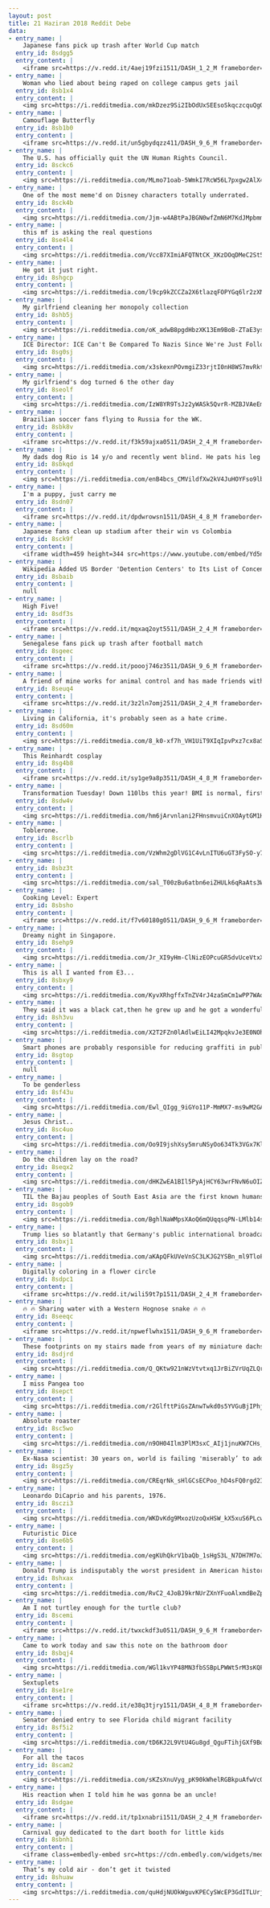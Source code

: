 ```yaml
---
layout: post
title: 21 Haziran 2018 Reddit Debe
data:
- entry_name: |
    Japanese fans pick up trash after World Cup match
  entry_id: 8sdgg5
  entry_content: |
    <iframe src=https://v.redd.it/4aej19fzi1511/DASH_1_2_M frameborder=0></iframe>
- entry_name: |
    Woman who lied about being raped on college campus gets jail
  entry_id: 8sb1x4
  entry_content: |
    <img src=https://i.redditmedia.com/mkDzez9Si2IbOdUxSEEsoSkqczcquQgQLRB20OFh5ag.jpg?s=4b738763cf8be22450fd3fa5bfe29f04 frameborder=0>
- entry_name: |
    Camouflage Butterfly
  entry_id: 8sb1b0
  entry_content: |
    <iframe src=https://v.redd.it/un5gbydqzz411/DASH_9_6_M frameborder=0></iframe>
- entry_name: |
    The U.S. has officially quit the UN Human Rights Council.
  entry_id: 8sckc6
  entry_content: |
    <img src=https://i.redditmedia.com/MLmo71oab-5WmkI7RcW56L7pxgw2AlX4_XKpvyB5Oyk.jpg?s=020c2b95d9609e761d5e3d9c81c7b7a4 frameborder=0>
- entry_name: |
    One of the most meme'd on Disney characters totally underrated.
  entry_id: 8sck4b
  entry_content: |
    <img src=https://i.redditmedia.com/Jjm-w4ABtPaJBGN0wfZmN6M7KdJMpbmmDr-u_rIWrsY.jpg?s=bf4b8244f9e1e3a134faceba416d3864 frameborder=0>
- entry_name: |
    this mf is asking the real questions
  entry_id: 8se4l4
  entry_content: |
    <img src=https://i.redditmedia.com/Vcc87XImiAFQTNtCK_XKzDOqDMeC2St5MlwxoOFpAIg.jpg?s=441f197eca78abf1fc5198712725c70f frameborder=0>
- entry_name: |
    He got it just right.
  entry_id: 8shgcp
  entry_content: |
    <img src=https://i.redditmedia.com/l9cp9kZCCZa2X6tlazqFOPYGq6lr2zXNrkQCozlmC-I.jpg?s=0338ceefbccbdbe04a6f4bd359248a99 frameborder=0>
- entry_name: |
    My girlfriend cleaning her monopoly collection
  entry_id: 8shb5j
  entry_content: |
    <img src=https://i.redditmedia.com/oK_adwB8pgdHbzXK13Em9BoB-ZTaE3ys3xOHsIrrtdg.jpg?s=029a62651216d597d580e8886d427571 frameborder=0>
- entry_name: |
    ICE Director: ICE Can't Be Compared To Nazis Since We're Just Following Orders
  entry_id: 8sg0sj
  entry_content: |
    <img src=https://i.redditmedia.com/x3skexnPOvmgiZ33rjtI0nH8WS7mvRktjcYpw7QmYWk.jpg?s=9ad6c1a3863bc7a13f8d0ad128a8c421 frameborder=0>
- entry_name: |
    My girlfriend's dog turned 6 the other day
  entry_id: 8seolf
  entry_content: |
    <img src=https://i.redditmedia.com/IzW8YR9TsJz2yWASk5QvrR-MZBJVAeEmjYPCPhjljQ8.jpg?s=97aa885b926d10845a092c81cd70dc03 frameborder=0>
- entry_name: |
    Brazilian soccer fans flying to Russia for the WK.
  entry_id: 8sbk8v
  entry_content: |
    <iframe src=https://v.redd.it/f3k59ajxa0511/DASH_2_4_M frameborder=0></iframe>
- entry_name: |
    My dads dog Rio is 14 y/o and recently went blind. He pats his leg when he walks and she follows him everywhere he goes. Mom got him the perfect shirt.
  entry_id: 8sbkqd
  entry_content: |
    <img src=https://i.redditmedia.com/enB4bcs_CMVildfXw2kV4JuHOYFso9lbxVT4jhxswnk.jpg?s=977efbdc1b8cbb4906e645b734a334e7 frameborder=0>
- entry_name: |
    I'm a puppy, just carry me
  entry_id: 8sdn07
  entry_content: |
    <iframe src=https://v.redd.it/dpdwrowsn1511/DASH_4_8_M frameborder=0></iframe>
- entry_name: |
    Japanese fans clean up stadium after their win vs Colombia
  entry_id: 8sck9f
  entry_content: |
    <iframe width=459 height=344 src=https://www.youtube.com/embed/Yd5n--lfdqg?feature=oembed&enablejsapi=1 frameborder=0 allow=autoplay; encrypted-media allowfullscreen></iframe>
- entry_name: |
    Wikipedia Added US Border 'Detention Centers' to Its List of Concentration Camps
  entry_id: 8sbaib
  entry_content: |
    null
- entry_name: |
    High Five!
  entry_id: 8sdf3s
  entry_content: |
    <iframe src=https://v.redd.it/mqxaq2oyt5511/DASH_2_4_M frameborder=0></iframe>
- entry_name: |
    Senegalese fans pick up trash after football match
  entry_id: 8sgeec
  entry_content: |
    <iframe src=https://v.redd.it/poooj746z3511/DASH_9_6_M frameborder=0></iframe>
- entry_name: |
    A friend of mine works for animal control and has made friends with a baby skunk
  entry_id: 8seuq4
  entry_content: |
    <iframe src=https://v.redd.it/3z2ln7omj2511/DASH_2_4_M frameborder=0></iframe>
- entry_name: |
    Living in California, it's probably seen as a hate crime.
  entry_id: 8sd60m
  entry_content: |
    <img src=https://i.redditmedia.com/8_k0-xf7h_VH1UiT9XIqIpvPxz7cx8aSWUEv97KcWZA.jpg?s=49353be85a05cae3bafd9159cb03d75c frameborder=0>
- entry_name: |
    This Reinhardt cosplay
  entry_id: 8sg4b8
  entry_content: |
    <iframe src=https://v.redd.it/sy1ge9a8p3511/DASH_4_8_M frameborder=0></iframe>
- entry_name: |
    Transformation Tuesday! Down 110lbs this year! BMI is normal, first time since 1982!
  entry_id: 8sdw4v
  entry_content: |
    <img src=https://i.redditmedia.com/hm6jArvnlani2FHnsmvuiCnXOAytGM1HtaP2zOgSXSQ.jpg?s=cc2d3461ee101ffe932d3332a6b94494 frameborder=0>
- entry_name: |
    Toblerone.
  entry_id: 8scrlb
  entry_content: |
    <img src=https://i.redditmedia.com/VzWhm2gDlVG1C4vLnITU6uGT3FySO-y7csSWq6UeK5Q.jpg?s=d510d84d25819f273005a5b266a07531 frameborder=0>
- entry_name: |
  entry_id: 8sbz3t
  entry_content: |
    <img src=https://i.redditmedia.com/sal_T00zBu6atbn6eiZHULk6qRaAts3WTCk-eaW5JZg.jpg?s=9f68cfa7ba6de3afa6ea906035091808 frameborder=0>
- entry_name: |
    Cooking Level: Expert
  entry_id: 8sbsho
  entry_content: |
    <iframe src=https://v.redd.it/f7v60180g0511/DASH_9_6_M frameborder=0></iframe>
- entry_name: |
    Dreamy night in Singapore.
  entry_id: 8sehp9
  entry_content: |
    <img src=https://i.redditmedia.com/Jr_XI9yHm-ClNizEOPcuGR5dvUceVtxXo1LR1lGzP4Y.jpg?s=1ba864aa0ca0b01c7aeaac4f648d0d2f frameborder=0>
- entry_name: |
    This is all I wanted from E3...
  entry_id: 8sbxy9
  entry_content: |
    <img src=https://i.redditmedia.com/KyvXRhgffxTnZV4rJ4zaSmCm1wPP7WAqPY33TZSBP3c.jpg?s=e0e253efa32c9bd966b2164cb5863f38 frameborder=0>
- entry_name: |
    They said it was a black cat,then he grew up and he got a wonderful reddish color
  entry_id: 8sh3vu
  entry_content: |
    <img src=https://i.redditmedia.com/X2T2FZn0lAdlwEiLI42MpqkvJe3E0NOhdU7Dt0nsMj0.jpg?s=593bdba8529b4d4de6b79aa878633b7d frameborder=0>
- entry_name: |
    Smart phones are probably responsible for reducing graffiti in public toilets
  entry_id: 8sgtop
  entry_content: |
    null
- entry_name: |
    To be genderless
  entry_id: 8sf43u
  entry_content: |
    <img src=https://i.redditmedia.com/Ewl_QIgg_9iGYo11P-MmMX7-ms9wM2GARWkaWVDrDEI.jpg?s=da583b579f93ce74296f82207282b023 frameborder=0>
- entry_name: |
    Jesus Christ..
  entry_id: 8sc4uo
  entry_content: |
    <img src=https://i.redditmedia.com/Oo9I9jshXsy5mruNSyOo634Tk3VGx7Kl1J9YwnLJ80I.jpg?s=7af62ce241695b3e3f9e6f48e7b3bf5e frameborder=0>
- entry_name: |
    Do the children lay on the road?
  entry_id: 8seqx2
  entry_content: |
    <img src=https://i.redditmedia.com/dHKZwEA1BIl5PyAjHCY63wrFNvN6uOIZ8uIpvAGzxOk.png?s=11ec554213a0d960878ef913c38b70f0 frameborder=0>
- entry_name: |
    TIL the Bajau peoples of South East Asia are the first known humans that are genetically adapted to dive. Their bodies are genetically modified for diving, so much so that they can dive at around 200 ft deep for as long as 13 minutes.
  entry_id: 8sgob9
  entry_content: |
    <img src=https://i.redditmedia.com/BghlNaWMpsXAoQ6mQUqqsqPN-LMlb14sNqd2aI_1-aQ.jpg?s=3fcb24a37b7a8cccadc4efcfbe94283a frameborder=0>
- entry_name: |
    Trump lies so blatantly that Germany's public international broadcaster calls him out
  entry_id: 8sbxj1
  entry_content: |
    <img src=https://i.redditmedia.com/aKApQFkUVeVnSC3LKJG2YSBn_ml9TloFYZNFC7yZngM.png?s=436c8c2d4630a32fc84b328d40a5a9dd frameborder=0>
- entry_name: |
    Digitally coloring in a flower circle
  entry_id: 8sdpc1
  entry_content: |
    <iframe src=https://v.redd.it/wili59t7p1511/DASH_2_4_M frameborder=0></iframe>
- entry_name: |
    🔥 🔥 Sharing water with a Western Hognose snake 🔥 🔥
  entry_id: 8seeqc
  entry_content: |
    <iframe src=https://v.redd.it/npweflwhx1511/DASH_9_6_M frameborder=0></iframe>
- entry_name: |
    These footprints on my stairs made from years of my miniature dachshund going up them.
  entry_id: 8sdjrd
  entry_content: |
    <img src=https://i.redditmedia.com/Q_QKtw921nWzVtvtxq1JrBiZVrUqZLQrrC9Pf5ayGHI.jpg?s=a89c7532cc1a74e67ef3cbada8f893b0 frameborder=0>
- entry_name: |
    I miss Pangea too
  entry_id: 8sepct
  entry_content: |
    <img src=https://i.redditmedia.com/r2GlfttPiGsZAnwTwkd0s5YVGuBjIPhjYL6l-KokLjQ.png?s=4a40bcfc27de96f268a3e75e45275c7f frameborder=0>
- entry_name: |
    Absolute roaster
  entry_id: 8sc5wo
  entry_content: |
    <img src=https://i.redditmedia.com/n9OH04Ilm3PlM3sxC_AIj1jnuKW7CHs_aqTl_Kr77Po.jpg?s=b2bcd121747fd00b5d5fc5c2eeca7435 frameborder=0>
- entry_name: |
    Ex-Nasa scientist: 30 years on, world is failing 'miserably’ to address climate change
  entry_id: 8sgz5y
  entry_content: |
    <img src=https://i.redditmedia.com/CREqrNk_sHlGCsECPoo_hD4sFQ0rgd2Ip8PTvPMczGU.jpg?s=2c3d568aa0183daa03888d2150a73299 frameborder=0>
- entry_name: |
    Leonardo DiCaprio and his parents, 1976.
  entry_id: 8sczi3
  entry_content: |
    <img src=https://i.redditmedia.com/WKDvKdg9MxozUzoQxHSW_kX5xuS6PLcw5d_YJEE9FqQ.jpg?s=d08da7212c6217167ab9e4d730d3f18f frameborder=0>
- entry_name: |
    Futuristic Dice
  entry_id: 8se6b5
  entry_content: |
    <img src=https://i.redditmedia.com/egKUhQkrV1baQb_1sHgS3L_N7DH7M7oJrvF6fR47_uk.jpg?s=b873cdd206461f9d2bd1e1ead9ef3c1e frameborder=0>
- entry_name: |
    Donald Trump is indisputably the worst president in American history
  entry_id: 8shxax
  entry_content: |
    <img src=https://i.redditmedia.com/RvC2_4JoBJ9krNUrZXnYFuoAlxmdBeZpyheyo_JMNMM.jpg?s=d68819ffa002eca733643edc591175c9 frameborder=0>
- entry_name: |
    Am I not turtley enough for the turtle club?
  entry_id: 8scemi
  entry_content: |
    <iframe src=https://v.redd.it/twxckdf3u0511/DASH_9_6_M frameborder=0></iframe>
- entry_name: |
    Came to work today and saw this note on the bathroom door
  entry_id: 8sbqj4
  entry_content: |
    <img src=https://i.redditmedia.com/WGl1kvYP48MN3fbSSBpLPWWt5rM3sKQFQyKXZ4R2mwA.jpg?s=1c2b4375a82a17025e78dfdccf429bf4 frameborder=0>
- entry_name: |
    Sextuplets
  entry_id: 8se1re
  entry_content: |
    <iframe src=https://v.redd.it/e38q3tjry1511/DASH_4_8_M frameborder=0></iframe>
- entry_name: |
    Senator denied entry to see Florida child migrant facility
  entry_id: 8sf5i2
  entry_content: |
    <img src=https://i.redditmedia.com/tD6KJ2L9VtU4Gu8gd_QguFTihjGXf9BqxJ_CAtpOl7M.jpg?s=ef8083d83f56108d7551cc2cc748f6bf frameborder=0>
- entry_name: |
    For all the tacos
  entry_id: 8scam2
  entry_content: |
    <img src=https://i.redditmedia.com/sKZsXnuVyg_pK90kWhelRGBkpuAfwVcOlbA-bewGQHY.jpg?s=97413448d15c2ed4e1093323ace0066f frameborder=0>
- entry_name: |
    His reaction when I told him he was gonna be an uncle!
  entry_id: 8sdgae
  entry_content: |
    <iframe src=https://v.redd.it/tp1xnabri1511/DASH_2_4_M frameborder=0></iframe>
- entry_name: |
    Carnival guy dedicated to the dart booth for little kids
  entry_id: 8sbnh1
  entry_content: |
    <iframe class=embedly-embed src=https://cdn.embedly.com/widgets/media.html?src=https%3A%2F%2Fgfycat.com%2Fifr%2FDigitalSandyGoldfinch&url=https%3A%2F%2Fgfycat.com%2FDigitalSandyGoldfinch&image=https%3A%2F%2Fthumbs.gfycat.com%2FDigitalSandyGoldfinch-size_restricted.gif&key=522baf40bd3911e08d854040d3dc5c07&type=text%2Fhtml&schema=gfycat width=600 height=1067 scrolling=no frameborder=0 allowfullscreen></iframe>
- entry_name: |
    That’s my cold air - don’t get it twisted
  entry_id: 8shuaw
  entry_content: |
    <img src=https://i.redditmedia.com/quHdjNUOkWguvKPECySWcEP3GdITLUrjci4Lnpbt6S8.jpg?s=0e1520ca047efe2beeb649e69e2aff13 frameborder=0>
---
```

